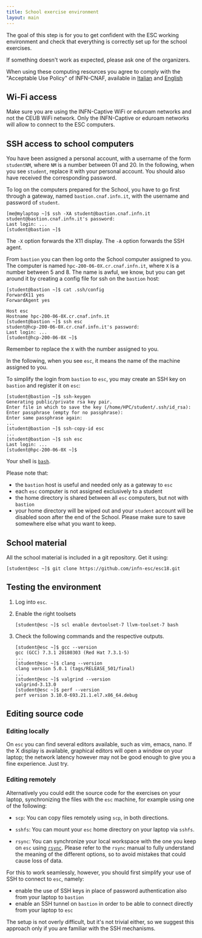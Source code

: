 ```yaml
---
title: School exercise environment
layout: main
---
```


The goal of this step is for you to get confident with the ESC working
environment and check that everything is correctly set up for the
school exercises.

If something doesn't work as expected, please ask one of the
organizers.

When using these computing resources you agree to comply with the "Acceptable
Use Policy" of INFN-CNAF, available
in [Italian](https://www.cnaf.infn.it/wp-content/uploads/2016/10/AUP_it.pdf)
and [English](https://www.cnaf.infn.it/wp-content/uploads/2016/10/AUP_en.pdf)

## Wi-Fi access

Make sure you are using the INFN-Captive WiFi or eduroam networks and
not the CEUB WiFi network. Only the INFN-Captive or eduroam networks
will allow to connect to the ESC computers.

## SSH access to school computers

You have been assigned a personal account, with a username of the form
`studentNM`, where `NM` is a number between 01 and 20. In the following,
when you see `student`, replace it with your personal account. You
should also have received the corresponding password.

To log on the computers prepared for the School, you have to go first through a
gateway, named `bastion.cnaf.infn.it`, with the username and password of
`student`.

	[me@mylaptop ~]$ ssh -XA student@bastion.cnaf.infn.it
	student@bastion.cnaf.infn.it's password:
	Last login: ...
	[student@bastion ~]$

The `-X` option forwards the X11 display. The `-A` option forwards the SSH agent.

From `bastion` you can then log onto the School computer assigned to you. The computer is named
`hpc-200-06-0X.cr.cnaf.infn.it`, where `X` is a number between 5 and 8. The name
is awful, we know, but you can get around it by creating a config file for ssh on
the `bastion` host:

	[student@bastion ~]$ cat .ssh/config
    ForwardX11 yes
    ForwardAgent yes

    Host esc
    Hostname hpc-200-06-0X.cr.cnaf.infn.it
    [student@bastion ~]$ ssh esc
    student@hcp-200-06-0X.cr.cnaf.infn.it's password:
    Last login: ...
	[student@hcp-200-06-0X ~]$

Remember to replace the `X` with the number assigned to you.

In the following, when you see `esc`, it means the name of the machine assigned to you.

To simplify the login from `bastion` to `esc`, you may create an SSH key on `bastion` and register it on `esc`:

	[student@bastion ~]$ ssh-keygen
    Generating public/private rsa key pair.
    Enter file in which to save the key (/home/HPC/student/.ssh/id_rsa):
    Enter passphrase (empty for no passphrase):
    Enter same passphrase again:
    ...
	[student@bastion ~]$ ssh-copy-id esc
    ...
    [student@bastion ~]$ ssh esc
	Last login: ...
	[student@hpc-200-06-0X ~]$

Your shell is [`bash`](http://www.gnu.org/s/bash).

Please note that:
* the `bastion` host is useful and needed only as a gateway to `esc`
* each `esc` computer is not assigned exclusively to a student
* the home directory is shared between all `esc` computers, but not with `bastion`
* your home directory will be wiped out and your `student` account will be
  disabled soon after the end of the School. Please make sure to save somewhere
  else what you want to keep.

## School material

All the school material is included in a git repository. Get it using:

    [student@esc ~]$ git clone https://github.com/infn-esc/esc18.git

## Testing the environment

1. Log into `esc`.

1. Enable the right toolsets

       [student@esc ~]$ scl enable devtoolset-7 llvm-toolset-7 bash

1. Check the following commands and the respective outputs.

       [student@esc ~]$ gcc --version
       gcc (GCC) 7.3.1 20180303 (Red Hat 7.3.1-5)
       ...
       [student@esc ~]$ clang --version
       clang version 5.0.1 (tags/RELEASE_501/final)
       ...
       [student@esc ~]$ valgrind --version
       valgrind-3.13.0
       [student@esc ~]$ perf --version
       perf version 3.10.0-693.21.1.el7.x86_64.debug

## Editing source code

### Editing locally

On `esc` you can find several editors available, such as vim, emacs, nano. If
the X display is available, graphical editors will open a window on your laptop;
the network latency however may not be good enough to give you a fine
experience. Just try.

### Editing remotely

Alternatively you could edit the source code for the exercises on your laptop,
synchronizing the files with the `esc` machine, for example using one of the
following:

* `scp`: You can copy files remotely using `scp`, in both directions.

* `sshfs`: You can mount your `esc` home directory on your laptop via `sshfs`.

* `rsync`: You can synchronize your local workspace with the one you keep on `esc`
  using [`rsync`](http://rsync.samba.org/). Please refer to the `rsync` manual to
  fully understand the meaning of the different options, so to avoid mistakes
  that could cause loss of data.

For this to work seamlessly, however, you should first simplify your use of SSH
to connect to `esc`, namely:

* enable the use of SSH keys in place of password authentication also from your
  laptop to `bastion`
* enable an SSH tunnel on `bastion` in order to be able to connect directly from
  your laptop to `esc`

The setup is not overly difficult, but it's not trivial either, so we suggest
this approach only if you are familiar with the SSH mechanisms.
